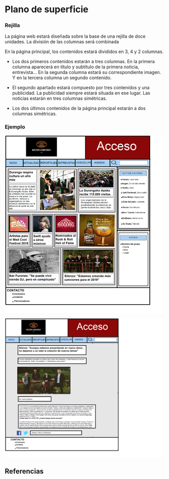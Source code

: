 # Plano de superficie

### Rejilla

La página web estará diseñada sobre la base de una rejilla de doce unidades. La división de las columnas será combinada

En la página principal, los contenidos estará divididos en 3, 4 y 2 columnas.

- Los dos primeros contenidos estarán a tres columnas. En la primera columna aparecerá en título y subtítulo de la primera noticia, entrevista... En la segunda columna estará su correspondiente imagen. Y en la tercera columna un segundo contenido.

- El segundo apartado estará compuesto por tres contenidos y una publicidad. La publicidad siempre estará situada en ese lugar. Las noticias estarán en tres columnas simétricas.

- Los dos últimos contenidos de la página principal estarán a dos columnas simétricas.

### Ejemplo

![Página principal](https://github.com/DeustoPWEB2018/proyectoweb-ocio/blob/iodri-superficie/5-superficie/Pagina%20principal.png?raw=true)

![Página entrevista](https://github.com/DeustoPWEB2018/proyectoweb-ocio/blob/iodri-superficie/5-superficie/Pagina%20noticia.png?raw=true)

## Referencias